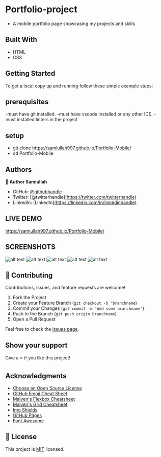 # Portfolio-project


- A mobile portfolio page showcasing my projects and skills


## Built With

- HTML
- CSS

## Getting Started
To get a local copy up and running follow these simple example steps:
## prerequisites
-must have git installed.
-must have vscode installed or any other IDE.
-must installed linters in the project


## setup
- git clone https://samiullah997.github.io/Portfolio-Mobile/
- cd Portfolio-Mobile


## Authors

👤 **Author Samiullah**

- GitHub: [@githubhandle]([https://github.com/githubhandle](https://github.com/samiullah997))
- Twitter: [@twitterhandle][(https://twitter.com/twitterhandle)](https://twitter.com/samiullahk997)
- LinkedIn: [LinkedIn][(https://linkedin.com/in/linkedinhandle)](https://www.linkedin.com/in/samiullah-khan-2702b7171/)


## LIVE DEMO
https://samiullah997.github.io/Portfolio-Mobile/

## SCREENSHOTS

![alt text](./images/screenshot-1.png)
![alt text](./images/screenshot-2.png)
![alt text](./images/screenshot-3.png)
![alt text](./images/screenshot-4.png)
![alt text](./images/screenshot-5.png)

## 🤝 Contributing

Contributions, issues, and feature requests are welcome!

1. Fork the Project
2. Create your Feature Branch (`git checkout -b 'branchname`)
3. Commit your Changes (`git commit -m 'Add some branchname'`)
4. Push to the Branch (`git push origin branchname`)
5. Open a Pull Request

Feel free to check the [issues page](../../issues/).

## Show your support

Give a ⭐️ if you like this project!


## Acknowledgments

* [Choose an Open Source License](https://choosealicense.com)
* [GitHub Emoji Cheat Sheet](https://www.webpagefx.com/tools/emoji-cheat-sheet)
* [Malven's Flexbox Cheatsheet](https://flexbox.malven.co/)
* [Malven's Grid Cheatsheet](https://grid.malven.co/)
* [Img Shields](https://shields.io)
* [GitHub Pages](https://pages.github.com)
* [Font Awesome](https://fontawesome.com)

## 📝 License

This project is [MIT](./MIT.md) licensed.
